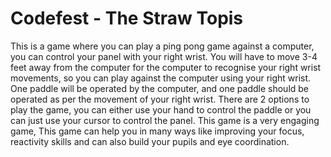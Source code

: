 # Codefest - The Straw Topis
This is a game where you can play a ping pong game against a computer, you can control your panel with your right wrist. You will have to move 3-4 feet away from the computer for the computer to recognise your right wrist movements, so you can play against the computer using your right wrist. One paddle will be operated by the computer, and one paddle should be operated as per the movement of your right wrist. There are 2 options to play the game, you can either use your hand to control the paddle or you can just use your cursor to control the panel. This game is a very engaging game, This game can help you in many ways like improving your focus, reactivity skills and can also build your pupils and eye coordination.
